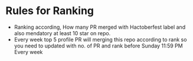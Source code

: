 # Rules for Ranking 


- Ranking according, How many PR merged with Hactoberfest label and also mendatory at least 10 star on repo.
- Every week top 5 profile PR will merging this repo according to rank so you need to updated with no. of PR and rank before Sunday 11:59 PM Every week 
